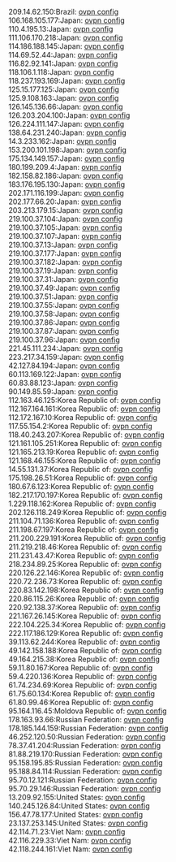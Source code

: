 209.14.62.150:Brazil: [ovpn config](vpn/209_14_62_150.ovpn)  
106.168.105.177:Japan: [ovpn config](vpn/106_168_105_177.ovpn)  
110.4.195.13:Japan: [ovpn config](vpn/110_4_195_13.ovpn)  
111.106.170.218:Japan: [ovpn config](vpn/111_106_170_218.ovpn)  
114.186.188.145:Japan: [ovpn config](vpn/114_186_188_145.ovpn)  
114.69.52.44:Japan: [ovpn config](vpn/114_69_52_44.ovpn)  
116.82.92.141:Japan: [ovpn config](vpn/116_82_92_141.ovpn)  
118.106.1.118:Japan: [ovpn config](vpn/118_106_1_118.ovpn)  
118.237.193.169:Japan: [ovpn config](vpn/118_237_193_169.ovpn)  
125.15.177.125:Japan: [ovpn config](vpn/125_15_177_125.ovpn)  
125.9.108.163:Japan: [ovpn config](vpn/125_9_108_163.ovpn)  
126.145.136.66:Japan: [ovpn config](vpn/126_145_136_66.ovpn)  
126.203.204.100:Japan: [ovpn config](vpn/126_203_204_100.ovpn)  
126.224.111.147:Japan: [ovpn config](vpn/126_224_111_147.ovpn)  
138.64.231.240:Japan: [ovpn config](vpn/138_64_231_240.ovpn)  
14.3.233.162:Japan: [ovpn config](vpn/14_3_233_162.ovpn)  
153.200.101.198:Japan: [ovpn config](vpn/153_200_101_198.ovpn)  
175.134.149.157:Japan: [ovpn config](vpn/175_134_149_157.ovpn)  
180.199.209.4:Japan: [ovpn config](vpn/180_199_209_4.ovpn)  
182.158.82.186:Japan: [ovpn config](vpn/182_158_82_186.ovpn)  
183.176.195.130:Japan: [ovpn config](vpn/183_176_195_130.ovpn)  
202.171.116.199:Japan: [ovpn config](vpn/202_171_116_199.ovpn)  
202.177.66.20:Japan: [ovpn config](vpn/202_177_66_20.ovpn)  
203.213.179.15:Japan: [ovpn config](vpn/203_213_179_15.ovpn)  
219.100.37.104:Japan: [ovpn config](vpn/219_100_37_104.ovpn)  
219.100.37.105:Japan: [ovpn config](vpn/219_100_37_105.ovpn)  
219.100.37.107:Japan: [ovpn config](vpn/219_100_37_107.ovpn)  
219.100.37.13:Japan: [ovpn config](vpn/219_100_37_13.ovpn)  
219.100.37.177:Japan: [ovpn config](vpn/219_100_37_177.ovpn)  
219.100.37.182:Japan: [ovpn config](vpn/219_100_37_182.ovpn)  
219.100.37.19:Japan: [ovpn config](vpn/219_100_37_19.ovpn)  
219.100.37.31:Japan: [ovpn config](vpn/219_100_37_31.ovpn)  
219.100.37.49:Japan: [ovpn config](vpn/219_100_37_49.ovpn)  
219.100.37.51:Japan: [ovpn config](vpn/219_100_37_51.ovpn)  
219.100.37.55:Japan: [ovpn config](vpn/219_100_37_55.ovpn)  
219.100.37.58:Japan: [ovpn config](vpn/219_100_37_58.ovpn)  
219.100.37.86:Japan: [ovpn config](vpn/219_100_37_86.ovpn)  
219.100.37.87:Japan: [ovpn config](vpn/219_100_37_87.ovpn)  
219.100.37.96:Japan: [ovpn config](vpn/219_100_37_96.ovpn)  
221.45.111.234:Japan: [ovpn config](vpn/221_45_111_234.ovpn)  
223.217.34.159:Japan: [ovpn config](vpn/223_217_34_159.ovpn)  
42.127.84.194:Japan: [ovpn config](vpn/42_127_84_194.ovpn)  
60.113.169.122:Japan: [ovpn config](vpn/60_113_169_122.ovpn)  
60.83.88.123:Japan: [ovpn config](vpn/60_83_88_123.ovpn)  
90.149.85.59:Japan: [ovpn config](vpn/90_149_85_59.ovpn)  
112.163.46.125:Korea Republic of: [ovpn config](vpn/112_163_46_125.ovpn)  
112.167.164.161:Korea Republic of: [ovpn config](vpn/112_167_164_161.ovpn)  
112.172.167.10:Korea Republic of: [ovpn config](vpn/112_172_167_10.ovpn)  
117.55.154.2:Korea Republic of: [ovpn config](vpn/117_55_154_2.ovpn)  
118.40.243.207:Korea Republic of: [ovpn config](vpn/118_40_243_207.ovpn)  
121.161.105.251:Korea Republic of: [ovpn config](vpn/121_161_105_251.ovpn)  
121.165.213.19:Korea Republic of: [ovpn config](vpn/121_165_213_19.ovpn)  
121.168.46.155:Korea Republic of: [ovpn config](vpn/121_168_46_155.ovpn)  
14.55.131.37:Korea Republic of: [ovpn config](vpn/14_55_131_37.ovpn)  
175.198.26.51:Korea Republic of: [ovpn config](vpn/175_198_26_51.ovpn)  
180.67.6.123:Korea Republic of: [ovpn config](vpn/180_67_6_123.ovpn)  
182.217.170.197:Korea Republic of: [ovpn config](vpn/182_217_170_197.ovpn)  
1.229.118.162:Korea Republic of: [ovpn config](vpn/1_229_118_162.ovpn)  
202.126.118.249:Korea Republic of: [ovpn config](vpn/202_126_118_249.ovpn)  
211.104.71.136:Korea Republic of: [ovpn config](vpn/211_104_71_136.ovpn)  
211.198.67.197:Korea Republic of: [ovpn config](vpn/211_198_67_197.ovpn)  
211.200.229.191:Korea Republic of: [ovpn config](vpn/211_200_229_191.ovpn)  
211.219.218.46:Korea Republic of: [ovpn config](vpn/211_219_218_46.ovpn)  
211.231.43.47:Korea Republic of: [ovpn config](vpn/211_231_43_47.ovpn)  
218.234.89.25:Korea Republic of: [ovpn config](vpn/218_234_89_25.ovpn)  
220.126.22.146:Korea Republic of: [ovpn config](vpn/220_126_22_146.ovpn)  
220.72.236.73:Korea Republic of: [ovpn config](vpn/220_72_236_73.ovpn)  
220.83.142.198:Korea Republic of: [ovpn config](vpn/220_83_142_198.ovpn)  
220.86.115.26:Korea Republic of: [ovpn config](vpn/220_86_115_26.ovpn)  
220.92.138.37:Korea Republic of: [ovpn config](vpn/220_92_138_37.ovpn)  
221.167.26.145:Korea Republic of: [ovpn config](vpn/221_167_26_145.ovpn)  
222.104.225.34:Korea Republic of: [ovpn config](vpn/222_104_225_34.ovpn)  
222.117.186.129:Korea Republic of: [ovpn config](vpn/222_117_186_129.ovpn)  
39.113.62.244:Korea Republic of: [ovpn config](vpn/39_113_62_244.ovpn)  
49.142.158.188:Korea Republic of: [ovpn config](vpn/49_142_158_188.ovpn)  
49.164.215.38:Korea Republic of: [ovpn config](vpn/49_164_215_38.ovpn)  
59.11.80.167:Korea Republic of: [ovpn config](vpn/59_11_80_167.ovpn)  
59.4.220.136:Korea Republic of: [ovpn config](vpn/59_4_220_136.ovpn)  
61.74.234.69:Korea Republic of: [ovpn config](vpn/61_74_234_69.ovpn)  
61.75.60.134:Korea Republic of: [ovpn config](vpn/61_75_60_134.ovpn)  
61.80.99.46:Korea Republic of: [ovpn config](vpn/61_80_99_46.ovpn)  
95.164.116.45:Moldova Republic of: [ovpn config](vpn/95_164_116_45.ovpn)  
178.163.93.66:Russian Federation: [ovpn config](vpn/178_163_93_66.ovpn)  
178.185.144.159:Russian Federation: [ovpn config](vpn/178_185_144_159.ovpn)  
46.252.120.50:Russian Federation: [ovpn config](vpn/46_252_120_50.ovpn)  
78.37.41.204:Russian Federation: [ovpn config](vpn/78_37_41_204.ovpn)  
81.88.219.170:Russian Federation: [ovpn config](vpn/81_88_219_170.ovpn)  
95.158.195.85:Russian Federation: [ovpn config](vpn/95_158_195_85.ovpn)  
95.188.84.114:Russian Federation: [ovpn config](vpn/95_188_84_114.ovpn)  
95.70.12.121:Russian Federation: [ovpn config](vpn/95_70_12_121.ovpn)  
95.70.29.146:Russian Federation: [ovpn config](vpn/95_70_29_146.ovpn)  
13.209.92.155:United States: [ovpn config](vpn/13_209_92_155.ovpn)  
140.245.126.84:United States: [ovpn config](vpn/140_245_126_84.ovpn)  
156.47.78.177:United States: [ovpn config](vpn/156_47_78_177.ovpn)  
23.137.253.145:United States: [ovpn config](vpn/23_137_253_145.ovpn)  
42.114.71.23:Viet Nam: [ovpn config](vpn/42_114_71_23.ovpn)  
42.116.229.33:Viet Nam: [ovpn config](vpn/42_116_229_33.ovpn)  
42.118.244.161:Viet Nam: [ovpn config](vpn/42_118_244_161.ovpn)  
